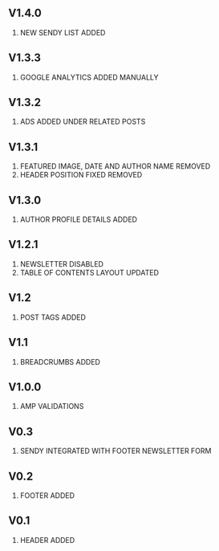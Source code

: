 ## V1.4.0
1. NEW SENDY LIST ADDED

## V1.3.3
1. GOOGLE ANALYTICS ADDED MANUALLY

## V1.3.2
1. ADS ADDED UNDER RELATED POSTS

## V1.3.1
1. FEATURED IMAGE, DATE AND AUTHOR NAME REMOVED
2. HEADER POSITION FIXED REMOVED

## V1.3.0
1. AUTHOR PROFILE DETAILS ADDED 

## V1.2.1
1. NEWSLETTER DISABLED
2. TABLE OF CONTENTS LAYOUT UPDATED

## V1.2
1. POST TAGS ADDED

## V1.1
1. BREADCRUMBS ADDED

## V1.0.0
1. AMP VALIDATIONS

## V0.3
1. SENDY INTEGRATED WITH FOOTER NEWSLETTER FORM

## V0.2
1. FOOTER ADDED

## V0.1
1. HEADER ADDED